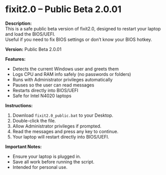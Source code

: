 # fixit2.0 – Public Beta 2.0.01

**Description:**  
This is a safe public beta version of fixit2.0, designed to restart your laptop and load the BIOS/UEFI.  
Useful if you need to fix BIOS settings or don’t know your BIOS hotkey.

**Version:** Public Beta 2.0.01

**Features:**  
- Detects the current Windows user and greets them  
- Logs CPU and RAM info safely (no passwords or folders)  
- Runs with Administrator privileges automatically  
- Pauses so the user can read messages  
- Restarts directly into BIOS/UEFI  
- Safe for Intel N4020 laptops  

**Instructions:**  
1. Download `fixit2.0_public.bat` to your Desktop.  
2. Double-click the file.  
3. Allow Administrator privileges if prompted.  
4. Read the messages and press any key to continue.  
5. Your laptop will restart directly into BIOS/UEFI.

**Important Notes:**  
- Ensure your laptop is plugged in.  
- Save all work before running the script.  
- Intended for personal use.
